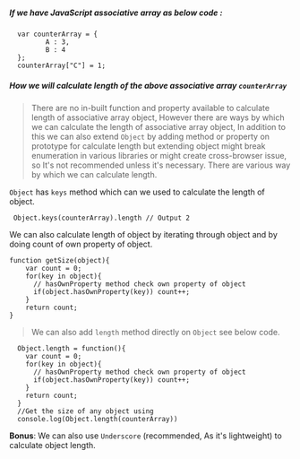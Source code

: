 ##### If we have JavaScript associative array as below code : 

```
  var counterArray = {
  		 A : 3,
  		 B : 4
  };
  counterArray["C"] = 1;
```
##### How we will calculate length of the above associative array `counterArray` 

> There are no in-built function and property available to calculate length of associative array object, However there are ways by which we can calculate the length of associative array object, In addition to this we can also extend `Object` by adding method or property on prototype for calculate length but extending object might break enumeration in various libraries or might create cross-browser issue, so It's not recommended unless it's necessary. There are various way by which we can calculate length.

`Object` has `keys` method which can we used to calculate the length of object.

``` 
 Object.keys(counterArray).length // Output 2 
```
We can also calculate length of object by iterating through object and by doing count of own property of object.  

```
function getSize(object){
	var count = 0;
	for(key in object){
	  // hasOwnProperty method check own property of object
	  if(object.hasOwnProperty(key)) count++;
	}
	return count;
}
```
> We can also add `length` method directly on `Object` see below code.

```
  Object.length = function(){
  	var count = 0;
	for(key in object){
	  // hasOwnProperty method check own property of object
	  if(object.hasOwnProperty(key)) count++;
	}
	return count;
  }
  //Get the size of any object using
  console.log(Object.length(counterArray))
```
**Bonus**: We can also use `Underscore` (recommended, As it's lightweight) to calculate object length.

 







